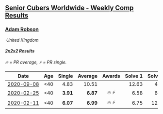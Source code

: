 <style>table {white-space: nowrap;}</style>
<link rel="stylesheet" type="text/css" href="/scw-comp/css/flags.css" />

## [Senior Cubers Worldwide - Weekly Comp Results](/scw-comp/results/)
### [Adam Robson](README.md)

<i class="flag flag-GB" />&nbsp;United Kingdom

#### 2x2x2 Results

<span style="white-space: nowrap;">🔥 = PR average</span>, <span style="white-space: nowrap;">⚡ = PR single</span>.

| Date | Age | Single | Average | Awards | Solve 1 | Solve 2 | Solve 3 | Solve 4 | Solve 5 | Video |
| :--: | :--: | --: | --: | :--: | --: | --: | --: | --: | --: | :-- |
| [2020-09-08](../../results/2020-09-08/222.md) | <40 | 4.83 | 10.51 |  | 12.63 | 4.83 | 11.12 | 15.21 | 7.79 | [Desktop](https://www.facebook.com/100005428097972/videos/1464506723740250) / [Mobile](https://m.facebook.com/100005428097972/videos/1464506723740250) |
| [2020-02-25](../../results/2020-02-25/222.md) | <40 | **3.91** | **6.87** | 🔥 ⚡ | 6.58 | 6.06 | 8.06 | 7.96 | **3.91** | [Desktop](https://www.facebook.com/events/2972213492840148/permalink/2979462932115204) / [Mobile](https://m.facebook.com/events/2972213492840148?view=permalink&id=2979462932115204) |
| [2020-02-11](../../results/2020-02-11/222.md) | <40 | **6.07** | **6.99** | 🔥 ⚡ | 6.75 | 12.13 | 7.34 | 6.87 | **6.07** | [Desktop](https://www.facebook.com/events/176704156956327/permalink/178953400064736) / [Mobile](https://m.facebook.com/events/176704156956327?view=permalink&id=178953400064736) |


<!-- Global site tag (gtag.js) - Google Analytics -->
<script async src="https://www.googletagmanager.com/gtag/js?id=UA-86348435-3"></script>
<script>window.dataLayer = window.dataLayer || []; function gtag() {dataLayer.push(arguments);} gtag('js', new Date()); gtag('config', 'UA-86348435-3');</script>
